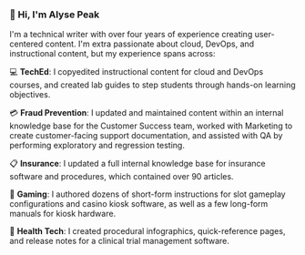 ### :wave: Hi, I'm Alyse Peak

I'm a technical writer with over four years of experience creating user-centered content. I'm extra passionate about cloud, DevOps, and instructional content, but my experience spans across:

:computer: **TechEd**: I copyedited instructional content for cloud and DevOps courses, and created lab guides to step students through hands-on learning objectives. 

:credit_card: **Fraud Prevention**: I updated and maintained content within an internal knowledge base for the Customer Success team, worked with Marketing to create customer-facing support documentation, and assisted with QA by performing exploratory and regression testing. 

:clipboard: **Insurance**: I updated a full internal knowledge base for insurance software and procedures, which contained over 90 articles.

:slot_machine: **Gaming**: I authored dozens of short-form instructions for slot gameplay configurations and casino kiosk software, as well as a few long-form manuals for kiosk hardware. 

:hospital: **Health Tech**: I created procedural infographics, quick-reference pages, and release notes for a clinical trial management software. 
